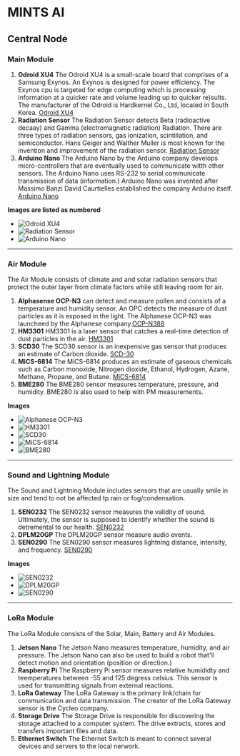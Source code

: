 # MINTS AI
## Central Node
### Main Module  
1. **Odroid XU4** The Odroid XU4 is a small-scale board that comprises of a Samsung Exynos. An Exynos is designed for power efficiency. The Exynos cpu is targeted for edge computing which is processing information at a quicker rate and volume leading up to quicker re)sults. The manufacturer of the Odroid is Hardkernel Co., Ltd, located in South Korea. [Odroid XU4](https://https://wiki.odroid.com/odroid-xu4/odroid-xu4)
2. **Radiation Sensor** The Radiation Sensor detects Beta (radioactive decaay) and Gamma (electromagnetic radiation) Radiation. There are three types of radiation sensors, gas ionization, scintillation, and semiconductor. Hans Geiger and Walther Muller is most known for the invention and improvement of the radiation sensor. [Radiation Sensor](https://www.sciencedirect.com/topics/earth-and-planetary-sciences/radiation-detector#:~:text=There%20are%20three%20different%20main,%2C%20and%20Geiger%E2%80%93M%C3%BCller%20counter)
3. **Arduino Nano** The Arduino Nano by the Arduino company develops micro-controllers that are eventually used to communicate witth other sensors. The Arduino Nano uses RS-232 to serial communicate transmission of data (information.) Arduino Nano was invented after Massimo Banzi David Caurtielles established the company Arduino itself. [Arduino Nano](https://www.oreilly.com/library/view/arduino-a-technical/9781491934319/ch01.html#:~:text=In%202005%2C%20building%20upon%20the,Institute%20Ivrea%20in%20Ivrea%2C%20Italy.)

**Images are listed as numbered**
- ![**Odroid XU4**](https://github.com/ronmariya/ronmar/blob/main/res/odroid_xu4.jpg?raw=true)
- ![**Radiation Sensor**](https://raw.githubusercontent.com/ronmariya/ronmar/main/radiation%20sensor.webp)
- ![**Arduino Nano**](https://raw.githubusercontent.com/ronmariya/ronmar/main/Arduino%20Nano.jpg)
---
### Air Module 
The Air Module consists of climate and and solar radiation sensors that protect the outer layer from climate factors while still leaving room for air.
1. **Alphasense OCP-N3** can detect and measure pollen and consists of a temperature and humidity sensor. An OPC detects the measure of dust particles as it is exposed in the light. The Alphanese OCP-N3 was launcheed by the Alphanese company.[OCP-N388](https://www.alphasense.com/products/optical-particle-counter/)
2. **HM3301** HM3301 is a laser sensor that catches a real-time detection of dust particles in the air. [HM3301](https://wiki.seeedstudio.com/Grove-Laser_PM2.5_Sensor-HM3301/) 
3. **SCD30** The SCD30 sensor is an inexpensive gas sensor that produces an estimate of Carbon dioxide. [SCD-30](https://mintswiki.trecis.cloud/mediawiki/index.php/Central_Node)
4. **MiCS-6814** The MiCS-6814 produces an estimate of gaseous chemicals such as Carbon monoxide, Nitrogen dioxide, Ethanol, Hydrogen, Azane, Methane, Propane, and Butane. [MiCS-6814](https://mintswiki.trecis.cloud/mediawiki/index.php/Central_Node)
5. **BME280** The BME280 sensor measures temperature, pressure, and humidity. BME280 is also used to help with PM measurements.

**Images**
- ![**Alphanese OCP-N3**](https://raw.githubusercontent.com/ronmariya/ronmar/main/res/OPC-N3-1.webp)
- ![**HM3301**](https://raw.githubusercontent.com/ronmariya/ronmar/main/res/HM3301.jpg)
- ![**SCD30**](https://raw.githubusercontent.com/ronmariya/ronmar/main/res/scd30.jpg)
- ![**MiCS-6814**](https://raw.githubusercontent.com/ronmariya/ronmar/main/res/MiCS.jpg)
- ![**BME280**](https://raw.githubusercontent.com/ronmariya/ronmar/main/res/BME280_I2CS.png)
---
### Sound and Lightning Module
The Sound and Lightning Module includes sensors that are usually smile in size and tend to not be affected tp rain or fog/condensation.
1. **SEN0232** The SEN0232 sensor measures the validity of sound. Ultimately, the sensor is supposed to identify whether the sound is detremental to our health. [SEN0232](https://wiki.dfrobot.com/Gravity__Analog_Sound_Level_Meter_SKU_SEN0232)
2. **DPLM20GP** The DPLM20GP sensor measure audio events.
3. **SEN0290** The SEN0290 sensor measures lightning distance, intensity, and frequency. [SEN0290](https://wiki.dfrobot.com/Gravity:%20Lightning%20Sensor%20SKU:%20SEN0290)

**Images**
- ![**SEN0232**](https://raw.githubusercontent.com/ronmariya/ronmar/main/res/0232.webp)
- ![**DPLM20GP**](https://raw.githubusercontent.com/ronmariya/ronmar/main/res/mic.jpg)
- ![**SEN0290**](https://raw.githubusercontent.com/ronmariya/ronmar/main/res/0290.jpg)
---
### LoRa Module
The LoRa Module consists of the Solar, Main, Battery and Air Modules.
1. **Jetson Nano** The Jetson Nano measures temperature, humidity, and air pressure. The Jetson Nano can also be used to build a robot that'll detect motion and orientation (position or direction.)
2. **Raspberry Pi** The Raspberry Pi sensor measures relative humididty and teemperatures between -55 and 125 degress celsius. This sensor is used for transmitting signals from external reactions. 
3. **LoRa Gateway** The LoRa Gateway is the primary link/chain for communication and data transmission. The creator of the LoRa Gateway sensor is the Cycleo company.
4. **Storage Drive** The Storage Drive is responsible for discovering the storage attached to a computer system. The drive extracts, stores and transfers important files and data.
5. **Ethernet Switch** The Ethernet Switch is meant to connect several devices and servers to the local nerwork.



